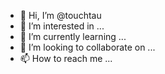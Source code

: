 - 👋 Hi, I’m @touchtau
- 👀 I’m interested in ...
- 🌱 I’m currently learning ...
- 💞️ I’m looking to collaborate on ...
- 📫 How to reach me ...

<!---
touchtau/touchtau is a ✨ special ✨ repository because its `README.md` (this file) appears on your GitHub profile.
You can click the Preview link to take a look at your changes.
--->

